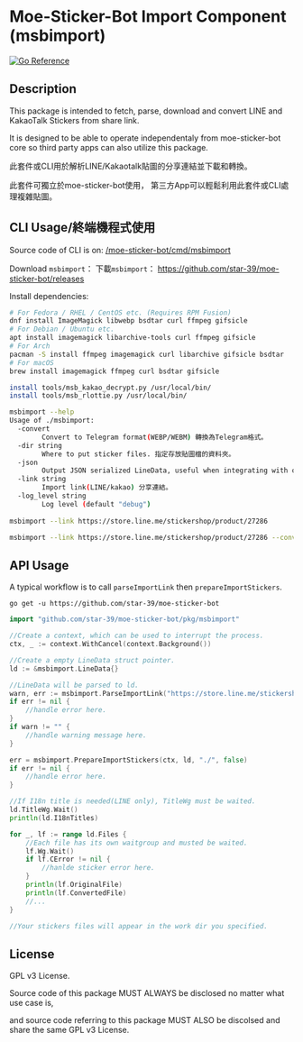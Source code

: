 # Moe-Sticker-Bot Import Component (msbimport)

[![Go Reference](https://pkg.go.dev/badge/github.com/star-39/moe-sticker-bot/pkg/msbimport.svg)](https://pkg.go.dev/github.com/star-39/moe-sticker-bot/pkg/msbimport)

## Description
This package is intended to fetch, parse, download and convert LINE and KakaoTalk Stickers from share link.

It is designed to be able to operate independentaly from moe-sticker-bot core so third party apps can also utilize this package.

此套件或CLI用於解析LINE/Kakaotalk貼圖的分享連結並下載和轉換。

此套件可獨立於moe-sticker-bot使用， 第三方App可以輕鬆利用此套件或CLI處理複雜貼圖。


## CLI Usage/終端機程式使用
Source code of CLI is on: [/moe-sticker-bot/cmd/msbimport](https://github.com/star-39/moe-sticker-bot/tree/master/cmd/msbimport)

Download `msbimport`： 下載`msbimport`： https://github.com/star-39/moe-sticker-bot/releases

Install dependencies:
```bash
# For Fedora / RHEL / CentOS etc. (Requires RPM Fusion)
dnf install ImageMagick libwebp bsdtar curl ffmpeg gifsicle
# For Debian / Ubuntu etc.
apt install imagemagick libarchive-tools curl ffmpeg gifsicle
# For Arch
pacman -S install ffmpeg imagemagick curl libarchive gifsicle bsdtar
# For macOS
brew install imagemagick ffmpeg curl bsdtar gifsicle

install tools/msb_kakao_decrypt.py /usr/local/bin/
install tools/msb_rlottie.py /usr/local/bin/
```

```bash
msbimport --help
Usage of ./msbimport:
  -convert
    	Convert to Telegram format(WEBP/WEBM) 轉換為Telegram格式。
  -dir string
    	Where to put sticker files. 指定存放貼圖檔的資料夾。
  -json
    	Output JSON serialized LineData, useful when integrating with other apps. 列印LineData為JSON。
  -link string
    	Import link(LINE/kakao) 分享連結。
  -log_level string
    	Log level (default "debug")
        
msbimport --link https://store.line.me/stickershop/product/27286

msbimport --link https://store.line.me/stickershop/product/27286 --convert --json

```



## API Usage

A typical workflow is to call `parseImportLink` then `prepareImportStickers`.

```
go get -u https://github.com/star-39/moe-sticker-bot
```


```go
import "github.com/star-39/moe-sticker-bot/pkg/msbimport"

//Create a context, which can be used to interrupt the process.
ctx, _ := context.WithCancel(context.Background())

//Create a empty LineData struct pointer.
ld := &msbimport.LineData{}

//LineData will be parsed to ld.
warn, err := msbimport.ParseImportLink("https://store.line.me/stickershop/product/27286", ld)
if err != nil {
    //handle error here.
}
if warn != "" {
    //handle warning message here.
}

err = msbimport.PrepareImportStickers(ctx, ld, "./", false)
if err != nil {
    //handle error here.
}

//If I18n title is needed(LINE only), TitleWg must be waited.
ld.TitleWg.Wait()
println(ld.I18nTitles)

for _, lf := range ld.Files {
    //Each file has its own waitgroup and musted be waited.
    lf.Wg.Wait()
    if lf.CError != nil {
        //hanlde sticker error here.
    }
    println(lf.OriginalFile)
    println(lf.ConvertedFile)
    //...
}

//Your stickers files will appear in the work dir you specified.
```


## License
GPL v3 License.

Source code of this package MUST ALWAYS be disclosed no matter what use case is, 

and source code referring to this package MUST ALSO be discolsed and share the same GPL v3 License.
